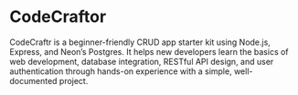 # CodeCraftor
CodeCraftr is a beginner-friendly CRUD app starter kit using Node.js, Express, and Neon’s Postgres. It helps new developers learn the basics of web development, database integration, RESTful API design, and user authentication through hands-on experience with a simple, well-documented project.
